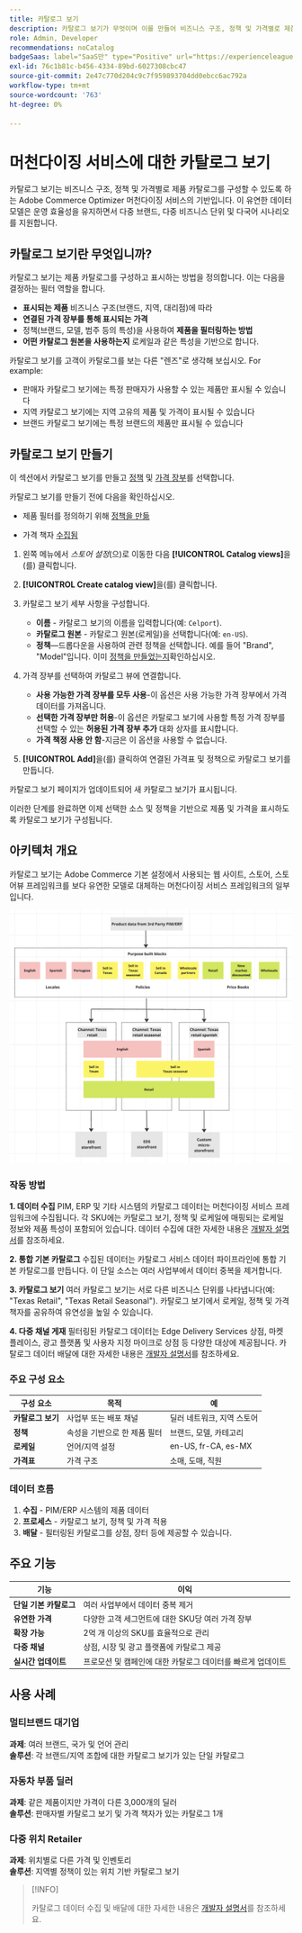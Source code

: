 ```yaml
---
title: 카탈로그 보기
description: 카탈로그 보기가 무엇이며 이를 만들어 비즈니스 구조, 정책 및 가격별로 제품 카탈로그를 구성하는 방법에 대해 알아봅니다.
role: Admin, Developer
recommendations: noCatalog
badgeSaas: label="SaaS만" type="Positive" url="https://experienceleague.adobe.com/en/docs/commerce/user-guides/product-solutions" tooltip="Adobe Commerce as a Cloud Service 및 Adobe Commerce Optimizer 프로젝트에만 적용됩니다(Adobe 관리 SaaS 인프라)."
exl-id: 76c1b81c-b456-4334-89bd-6027308cbc47
source-git-commit: 2e47c770d204c9c7f959893704dd0ebcc6ac792a
workflow-type: tm+mt
source-wordcount: '763'
ht-degree: 0%

---
```



# 머천다이징 서비스에 대한 카탈로그 보기

카탈로그 보기는 비즈니스 구조, 정책 및 가격별로 제품 카탈로그를 구성할 수 있도록 하는 Adobe Commerce Optimizer 머천다이징 서비스의 기반입니다. 이 유연한 데이터 모델은 운영 효율성을 유지하면서 다중 브랜드, 다중 비즈니스 단위 및 다국어 시나리오를 지원합니다.

## 카탈로그 보기란 무엇입니까?

카탈로그 보기는 제품 카탈로그를 구성하고 표시하는 방법을 정의합니다. 이는 다음을 결정하는 필터 역할을 합니다.

- **표시되는 제품** 비즈니스 구조(브랜드, 지역, 대리점)에 따라
- **연결된 가격 장부를 통해 표시되는 가격**
- 정책(브랜드, 모델, 범주 등의 특성)을 사용하여 **제품을 필터링하는 방법**
- **어떤 카탈로그 원본을 사용하는지** 로케일과 같은 특성을 기반으로 합니다.

카탈로그 보기를 고객이 카탈로그를 보는 다른 &quot;렌즈&quot;로 생각해 보십시오. For example:

- 판매자 카탈로그 보기에는 특정 판매자가 사용할 수 있는 제품만 표시될 수 있습니다
- 지역 카탈로그 보기에는 지역 고유의 제품 및 가격이 표시될 수 있습니다
- 브랜드 카탈로그 보기에는 특정 브랜드의 제품만 표시될 수 있습니다

## 카탈로그 보기 만들기

이 섹션에서 카탈로그 보기를 만들고 [정책](policies.md) 및 [가격 장부](pricebooks.md)를 선택합니다.

카탈로그 보기를 만들기 전에 다음을 확인하십시오.

- 제품 필터를 정의하기 위해 [정책을 만듦](policies.md)

- 가격 책자 [수집됨](pricebooks.md)

1. 왼쪽 메뉴에서 _스토어 설정_(으)로 이동한 다음 **[!UICONTROL Catalog views]**&#x200B;을(를) 클릭합니다.

1. **[!UICONTROL Create catalog view]**&#x200B;을(를) 클릭합니다&#x200B;.

1. 카탈로그 보기 세부 사항을 구성합니다.

   - **이름** - 카탈로그 보기의 이름을 입력합니다(예: `Celport`)&#x200B;.
   - **카탈로그 원본** - 카탈로그 원본(로케일)을 선택합니다(예: `en-US`).
   - **정책**—드롭다운을 사용하여 관련 정책을 선택합니다. 예를 들어 &quot;Brand&quot;, &quot;Model&quot;입니다. &#x200B;이미 [정책을 만들었는지](policies.md)확인하십시오.

1. 가격 장부를 선택하여 카탈로그 뷰에 연결합니다.

   - **사용 가능한 가격 장부를 모두 사용**-이 옵션은 사용 가능한 가격 장부에서 가격 데이터를 가져옵니다.
   - **선택한 가격 장부만 허용**-이 옵션은 카탈로그 보기에 사용할 특정 가격 장부를 선택할 수 있는 **허용된 가격 장부 추가** 대화 상자를 표시합니다.
   - **가격 책정 사용 안 함**-지금은 이 옵션을 사용할 수 없습니다.

1. **[!UICONTROL Add]**&#x200B;을(를) 클릭하여 연결된 가격표 및 정책으로 카탈로그 보기를 만듭니다.

카탈로그 보기 페이지가 업데이트되어 새 카탈로그 보기가 표시됩니다&#x200B;.

이러한 단계를 완료하면 이제 선택한 소스 및 정책을 기반으로 제품 및 가격을 표시하도록 카탈로그 보기가 구성됩니다.

## 아키텍처 개요

카탈로그 보기는 Adobe Commerce 기본 설정에서 사용되는 웹 사이트, 스토어, 스토어뷰 프레임워크를 보다 유연한 모델로 대체하는 머천다이징 서비스 프레임워크의 일부입니다.

![[!DNL Merchandising Services] 아키텍처](../assets/merchandising-svcs-architecture.png)

### 작동 방법

**1. 데이터 수집**
PIM, ERP 및 기타 시스템의 카탈로그 데이터는 머천다이징 서비스 프레임워크에 수집됩니다. 각 SKU에는 카탈로그 보기, 정책 및 로케일에 매핑되는 로케일 정보와 제품 특성이 포함되어 있습니다. 데이터 수집에 대한 자세한 내용은 [개발자 설명서](https://developer.adobe.com/commerce/services/optimizer/)를 참조하세요.

**2. 통합 기본 카탈로그**
수집된 데이터는 카탈로그 서비스 데이터 파이프라인에 통합 기본 카탈로그를 만듭니다. 이 단일 소스는 여러 사업부에서 데이터 중복을 제거합니다.

**3. 카탈로그 보기**
여러 카탈로그 보기는 서로 다른 비즈니스 단위를 나타냅니다(예: &quot;Texas Retail&quot;, &quot;Texas Retail Seasonal&quot;). 카탈로그 보기에서 로케일, 정책 및 가격 책자를 공유하여 유연성을 높일 수 있습니다.

**4. 다중 채널 게재**
필터링된 카탈로그 데이터는 Edge Delivery Services 상점, 마켓 플레이스, 광고 플랫폼 및 사용자 지정 마이크로 상점 등 다양한 대상에 제공됩니다. 카탈로그 데이터 배달에 대한 자세한 내용은 [개발자 설명서](https://developer.adobe.com/commerce/services/optimizer/)를 참조하세요.

### 주요 구성 요소

| 구성 요소 | 목적 | 예 |
|---|---|---|
| **카탈로그 보기** | 사업부 또는 배포 채널 | 딜러 네트워크, 지역 스토어 |
| **정책** | 속성을 기반으로 한 제품 필터 | 브랜드, 모델, 카테고리 |
| **로케일** | 언어/지역 설정 | en-US, fr-CA, es-MX |
| **가격표** | 가격 구조 | 소매, 도매, 직원 |

### 데이터 흐름

1. **수집** - PIM/ERP 시스템의 제품 데이터
2. **프로세스** - 카탈로그 보기, 정책 및 가격 적용
3. **배달** - 필터링된 카탈로그를 상점, 장터 등에 제공할 수 있습니다.

## 주요 기능

| 기능 | 이익 |
|---|---|
| **단일 기본 카탈로그** | 여러 사업부에서 데이터 중복 제거 |
| **유연한 가격** | 다양한 고객 세그먼트에 대한 SKU당 여러 가격 장부 |
| **확장 가능** | 2억 개 이상의 SKU를 효율적으로 관리 |
| **다중 채널** | 상점, 시장 및 광고 플랫폼에 카탈로그 제공 |
| **실시간 업데이트** | 프로모션 및 캠페인에 대한 카탈로그 데이터를 빠르게 업데이트 |

## 사용 사례

### 멀티브랜드 대기업

**과제**: 여러 브랜드, 국가 및 언어 관리<br>
**솔루션**: 각 브랜드/지역 조합에 대한 카탈로그 보기가 있는 단일 카탈로그

### 자동차 부품 딜러

**과제**: 같은 제품이지만 가격이 다른 3,000개의 딜러<br>
**솔루션**: 판매자별 카탈로그 보기 및 가격 책자가 있는 카탈로그 1개

### 다중 위치 Retailer

**과제**: 위치별로 다른 가격 및 인벤토리<br>
**솔루션**: 지역별 정책이 있는 위치 기반 카탈로그 보기

>[!INFO]
>
>카탈로그 데이터 수집 및 배달에 대한 자세한 내용은 [개발자 설명서](https://developer.adobe.com/commerce/services/optimizer/)를 참조하세요.
